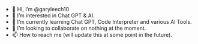 - 👋 Hi, I’m @garyleech10
- 👀 I’m interested in Chat GPT & AI.
- 🌱 I’m currently learning Chat GPT, Code Interpreter and various AI Tools.
- 💞️ I’m looking to collaborate on nothing at the moment.
- 📫 How to reach me (will update this at some point in the future).

<!---
garyleech10/garyleech10 is a ✨ special ✨ repository because its `README.md` (this file) appears on your GitHub profile.
You can click the Preview link to take a look at your changes.
--->
